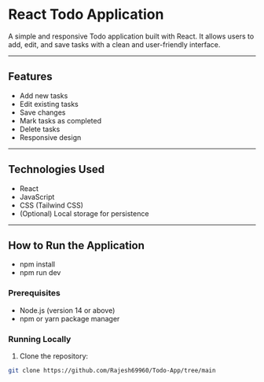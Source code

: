 # React Todo Application

A simple and responsive Todo application built with React. It allows users to add, edit, and save tasks with a clean and user-friendly interface.

---

## Features
- Add new tasks
- Edit existing tasks
- Save changes
- Mark tasks as completed
- Delete tasks
- Responsive design

---

## Technologies Used
- React
- JavaScript
- CSS (Tailwind CSS)
- (Optional) Local storage for persistence

---

## How to Run the Application
- npm install
- npm run dev

### Prerequisites
- Node.js (version 14 or above)
- npm or yarn package manager

### Running Locally
1. Clone the repository:
```bash
git clone https://github.com/Rajesh69960/Todo-App/tree/main
